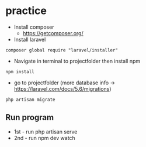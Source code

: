 # practice

* Install composer 
  - https://getcomposer.org/
* Install laravel 
``` 
composer global require "laravel/installer" 
```
* Navigate in terminal to projectfolder then install npm
```
npm install
```
* go to projectfolder (more database info -> https://laravel.com/docs/5.6/migrations)
```
php artisan migrate
```

## Run program
* 1st - run php artisan serve
* 2nd - run npm dev watch
